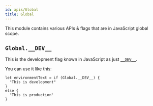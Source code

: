 ```yaml
---
id: apis/Global
title: Global
---
```


This module contains various APIs & flags that are in JavaScript global scope.

## `Global.__DEV__`

This is the development flag known in JavaScript as just
[`__DEV__`](https://facebook.github.io/react-native/docs/javascript-environment).

You can use it like this:

```reason
let environmentText = if (Global.__DEV__) {
  "This is development"
}
else {
  "This is production"
}
```
